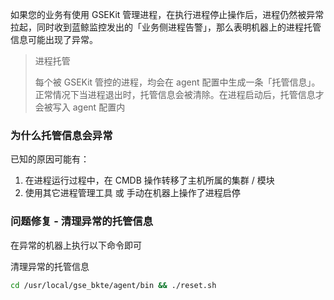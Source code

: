 

如果您的业务有使用 GSEKit 管理进程，在执行进程停止操作后，进程仍然被异常拉起，同时收到蓝鲸监控发出的「业务侧进程告警」，那么表明机器上的进程托管信息可能出现了异常。

> 进程托管
> 
> 每个被 GSEKit 管控的进程，均会在 agent 配置中生成一条「托管信息」。正常情况下当进程退出时，托管信息会被清除。在进程启动后，托管信息才会被写入 agent 配置内

### 为什么托管信息会异常

已知的原因可能有：

1. 在进程运行过程中，在 CMDB 操作转移了主机所属的集群 / 模块
2. 使用其它进程管理工具 或 手动在机器上操作了进程启停

### 问题修复 - 清理异常的托管信息

在异常的机器上执行以下命令即可

清理异常的托管信息
```bash
cd /usr/local/gse_bkte/agent/bin && ./reset.sh
```